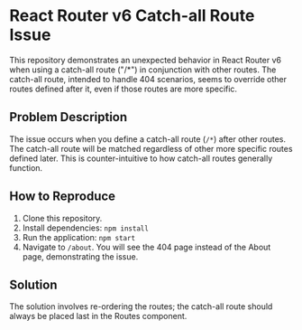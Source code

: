 # React Router v6 Catch-all Route Issue

This repository demonstrates an unexpected behavior in React Router v6 when using a catch-all route ("/*") in conjunction with other routes. The catch-all route, intended to handle 404 scenarios, seems to override other routes defined after it, even if those routes are more specific.

## Problem Description

The issue occurs when you define a catch-all route (`/*`) after other routes.  The catch-all route will be matched regardless of other more specific routes defined later. This is counter-intuitive to how catch-all routes generally function.

## How to Reproduce

1. Clone this repository.
2. Install dependencies: `npm install`
3. Run the application: `npm start`
4. Navigate to `/about`. You will see the 404 page instead of the About page, demonstrating the issue.

## Solution

The solution involves re-ordering the routes;  the catch-all route should always be placed last in the Routes component.